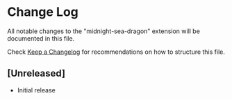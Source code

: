 # Change Log

All notable changes to the "midnight-sea-dragon" extension will be documented in this file.

Check [Keep a Changelog](http://keepachangelog.com/) for recommendations on how to structure this file.

## [Unreleased]

- Initial release

